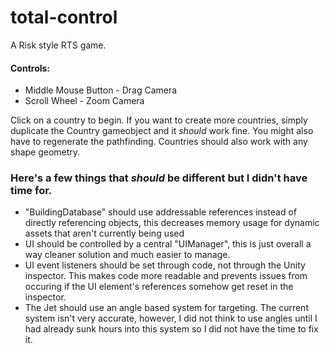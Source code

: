 # total-control
A Risk style RTS game.

#### Controls:
* Middle Mouse Button - Drag Camera
* Scroll Wheel - Zoom Camera

Click on a country to begin. If you want to create more countries, simply duplicate the Country gameobject and it *should* work fine. You might also have to regenerate the pathfinding. Countries should also work with any shape geometry.

### Here's a few things that *should* be different but I didn't have time for.

- "BuildingDatabase" should use addressable references instead of directly referencing objects, this decreases memory usage for dynamic assets that aren't currently being used
- UI should be controlled by a central "UIManager", this is just overall a way cleaner solution and much easier to manage.
- UI event listeners should be set through code, not through the Unity inspector. This makes code more readable and prevents issues from occuring if the UI element's references somehow get reset in the inspector.
- The Jet should use an angle based system for targeting. The current system isn't very accurate, however, I did not think to use angles until I had already sunk hours into this system so I did not have the time to fix it.
